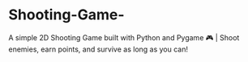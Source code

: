 # Shooting-Game-
A simple 2D Shooting Game built with Python and Pygame 🎮 | Shoot enemies, earn points, and survive as long as you can!
